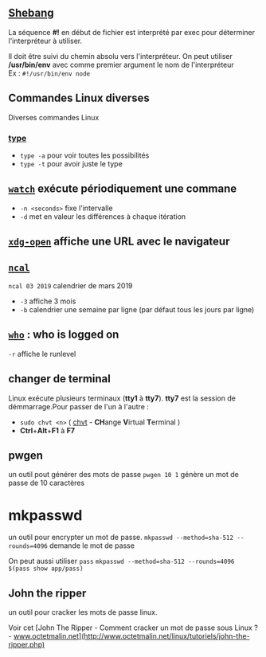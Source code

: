 
## [Shebang](https://en.wikipedia.org/wiki/Shebang_(Unix))

La séquence **#!** en début de fichier est interprété par exec pour déterminer
l'interpréteur à utiliser.

Il doit être suivi du chemin absolu vers l'interpréteur. On peut utiliser
**/usr/bin/env** avec comme premier argument le nom de l'interpréteur  
Ex : `#!/usr/bin/env node`

## Commandes Linux diverses

Diverses commandes Linux
### [type](https://www.gnu.org/savannah-checkouts/gnu/bash/manual/bash.html#Bash-Builtins) 
- `type -a` pour voir toutes les possibilités
- `type -t` pour avoir juste le type



## [`watch`](https://linux.die.net/man/1/watch) exécute périodiquement une commane

- `-n <seconds>` fixe l'intervalle
- `-d` met en valeur les différences à chaque itération

## [`xdg-open`](https://linux.die.net/man/1/xdg-open) affiche une URL avec le navigateur

## [`ncal`](https://manpages.ubuntu.com/manpages/cosmic/man1/cal.1.html)
`ncal 03 2019` calendrier de mars 2019
- `-3` affiche 3 mois
- `-b` calendrier une semaine par ligne (par défaut tous les jours par ligne)


## [`who`](https://linux.die.net/man/1/who) : who is logged on

`-r` affiche le runlevel

## changer de terminal

Linux exécute plusieurs terminaux (**tty1** à **tty7**). **tty7** est la 
session de démmarrage.Pour passer de l'un à l'autre :
- `sudo chvt <n>` ( [chvt](http://www.man7.org/linux/man-pages/man1/chvt.1.html) - **CH**ange **V**irtual **T**erminal )
- **Ctrl**+**Alt**+**F1** à **F7**


## pwgen
un outil pout générer des mots de passe `pwgen 10 1` génère un mot de passe de 10 caractères

# mkpasswd
un outil pour encrypter un mot de passe.
`mkpasswd --method=sha-512 --rounds=4096` demande le mot de passe

On peut aussi utiliser `pass`
`mkpasswd --method=sha-512 --rounds=4096 $(pass show app/pass)`

## John the ripper
un outil pour cracker les mots de passe linux. 

Voir cet [John The Ripper - Comment cracker un mot de passe sous Linux ? - www.octetmalin.net](http://www.octetmalin.net/linux/tutoriels/john-the-ripper.php)


